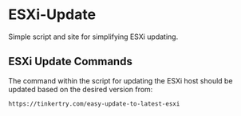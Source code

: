 # ESXi-Update
Simple script and site for simplifying ESXi updating.

## ESXi Update Commands
The command within the script for updating the ESXi host should be updated based on the desired version from:
~~~
https://tinkertry.com/easy-update-to-latest-esxi
~~~

